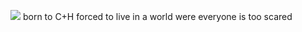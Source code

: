 ![](https://files.catbox.moe/nxdbz2.PNG)
born to C+H forced to live in a world were everyone is too scared
